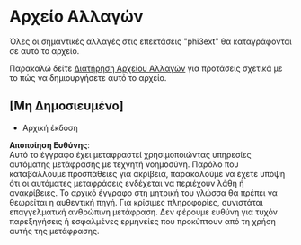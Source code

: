 # Αρχείο Αλλαγών

Όλες οι σημαντικές αλλαγές στις επεκτάσεις "phi3ext" θα καταγράφονται σε αυτό το αρχείο.

Παρακαλώ δείτε [Διατήρηση Αρχείου Αλλαγών](http://keepachangelog.com/) για προτάσεις σχετικά με το πώς να δημιουργήσετε αυτό το αρχείο.

## [Μη Δημοσιευμένο]

- Αρχική έκδοση

**Αποποίηση Ευθύνης**:  
Αυτό το έγγραφο έχει μεταφραστεί χρησιμοποιώντας υπηρεσίες αυτόματης μετάφρασης με τεχνητή νοημοσύνη. Παρόλο που καταβάλλουμε προσπάθειες για ακρίβεια, παρακαλούμε να έχετε υπόψη ότι οι αυτόματες μεταφράσεις ενδέχεται να περιέχουν λάθη ή ανακρίβειες. Το αρχικό έγγραφο στη μητρική του γλώσσα θα πρέπει να θεωρείται η αυθεντική πηγή. Για κρίσιμες πληροφορίες, συνιστάται επαγγελματική ανθρώπινη μετάφραση. Δεν φέρουμε ευθύνη για τυχόν παρεξηγήσεις ή εσφαλμένες ερμηνείες που προκύπτουν από τη χρήση αυτής της μετάφρασης.